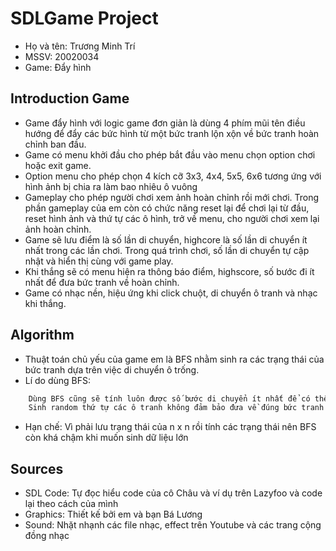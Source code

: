 # SDLGame Project
* Họ và tên: Trương Minh Trí
* MSSV: 20020034
* Game: Đẩy hình

## Introduction Game 

* Game đẩy hình với logic game đơn giản là dùng 4 phím mũi tên điều hướng để đẩy các bức hình từ một bức tranh lộn xộn về bức tranh hoàn chỉnh ban đầu.
* Game có menu khởi đầu cho phép bắt đầu vào menu chọn option chơi hoặc exit game.
* Option menu cho phép chọn 4 kích cỡ 3x3, 4x4, 5x5, 6x6 tương ứng với hình ảnh bị chia ra làm bao nhiêu ô vuông
* Gameplay cho phép người chơi xem ảnh hoàn chỉnh rồi mới chơi. Trong phần gameplay của em còn có chức năng reset lại để chơi lại từ đầu, reset hình ảnh và thứ tự các ô hình, trở về menu, cho người chơi xem lại ảnh hoàn chỉnh.
* Game sẽ lưu điểm là số lần di chuyển, highcore là số lần di chuyển ít nhất trong các lần chơi. Trong quá trình chơi, số lần di chuyển tự cập nhật và hiển thị cùng với game play.
* Khi thắng sẽ có menu hiện ra thông báo điểm, highscore, số bước đi ít nhất để đưa bức tranh về hoàn chỉnh.
* Game có nhạc nền, hiệu ứng khi click chuột, di chuyển ô tranh và nhạc khi thắng.

## Algorithm
 
 * Thuật toán chủ yếu của game em là BFS nhằm sinh ra các trạng thái của bức tranh dựa trên việc di chuyển ô trống.
 * Lí do dùng BFS:
```bash
	Dùng BFS cũng sẽ tính luôn được số bước di chuyển ít nhất để có thể đưa bức tranh về trạng thái ban đầu.
	Sinh random thứ tự các ô tranh không đảm bảo đưa về đúng bức tranh
```
* Hạn chế: Vì phải lưu trạng thái của n x n rồi tính các trạng thái nên BFS còn khá chậm khi muốn sinh dữ liệu lớn

## Sources
* SDL Code:  Tự đọc hiểu code của cô Châu và ví dụ trên Lazyfoo và code lại theo cách của mình
* Graphics:  Thiết kế bởi em và bạn Bá Lương
* Sound:     Nhặt nhạnh các file nhạc, effect trên Youtube và các trang cộng đồng nhạc


